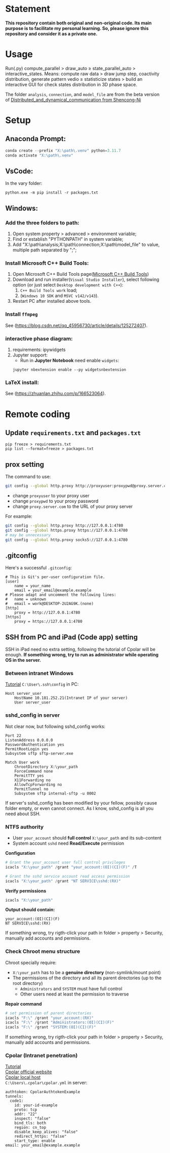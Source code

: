 # Statement
**This repository contain both original and non-original code. Its main purpose is to facilitate my personal learning. So, please ignore this repository and consider it as a private one.**
# Usage
Run(.py) compute_parallel > draw_auto $\ge$ state_parallel_auto > interactive_states.
Means: compute raw data > draw jump step, coactivity distribution, generate pattern vedio $\ge$ statisticize states > build an interactive GUI for check states distribution in 3D phase space.

The folder `analysis`, `connection`, and `model_file` are from the beta version of [Distributed_and_dynamical_communication from Shencong-Ni](https://github.com/BrainDynamicsUSYD/Distributed_and_dynamical_communication)

# Setup
## Anaconda Prompt:
```python
conda create --prefix "X:\path\.venv" python=3.11.7
conda activate "X:\path\.venv"
```
## VsCode:
In the vary folder:
```
python.exe -m pip install -r packages.txt
```
## Windows:
### Add the three folders to path:
1. Open system property > advanced > environment variable;
2. Find or establish "PYTHONPATH" in system variable;
3. Add "X:\path\analysis;X:\path\connection;X:\path\model_file" to value, multiple path separated by ";";

### Install Microsoft C++ Build Tools:
1. Open Microsoft C++ Build Tools page([Microsoft C++ Build Tools](https://visualstudio.microsoft.com/visual-cpp-build-tools/))
2. Download and run installer(`Visual Studio Installer`), select following option (or just select `Desktop development with C++`):
   1. `C++ Build Tools work` load;
   2. (`Windows 10 SDK` and `MSVC v142/v143`).
3. Restart PC after installed above tools.
   
### Install `ffmpeg` 
See (https://blog.csdn.net/qq_45956730/article/details/125272407).
### interactive phase diagram:
1. requirements: ipywidgets
2. Jupyter support:
   - Run in **Jupyter Notebook** need enable `widgets`:
   ```
   jupyter nbextension enable --py widgetsnbextension
   ```
### LaTeX install:
See (https://zhuanlan.zhihu.com/p/166523064).

# Remote coding
## Update `requirements.txt` and `packages.txt`
```
pip freeze > requirements.txt
pip list --format=freeze > packages.txt
```
## prox setting
The command to use:
```bash
git config --global http.proxy http://proxyuser:proxypwd@proxy.server.com:8080
```
- change `proxyuser` to your proxy user
- change `proxypwd` to your proxy password
- change `proxy.server.com` to the URL of your proxy server

For example:
```bash
git config --global http.proxy http://127.0.0.1:4780
git config --global https.proxy https://127.0.0.1:4780
# may be unnecessary
git config --global http.proxy socks5://127.0.0.1:4780
```
## .gitconfig
Here's a successful `.gitconfig`:
```
# This is Git's per-user configuration file.
[user]
	name = your_name
	email = your_email@example.example
# Please adapt and uncomment the following lines:
#	name = unknown
#	email = work@DESKTOP-2U2AG9K.(none)
[http]
	proxy = http://127.0.0.1:4780
[https]
	proxy = https://127.0.0.1:4780
```

## SSH from PC and iPad (Code app) setting
SSH in iPad need no extra setting, following the tutorial of Cpolar will be enough.
**If something wrong, try to run as administrator while operating OS in the server.**  
### Between intranet Windows
[Tutorial](https://zhuanlan.zhihu.com/p/339012691)
`C:\User\.ssh\config` in PC:
```
Host server_user
    HostName 10.181.252.21(Intranet IP of your server)
    User server_user
```
### sshd_config in server  
Not clear now, but following sshd_config works:
```sshd_config
Port 22
ListenAddress 0.0.0.0
PasswordAuthentication yes
PermitRootLogin yes
Subsystem sftp sftp-server.exe

Match User work
    ChrootDirectory X:\your_path
    ForceCommand none
    PermitTTY yes
    X11Forwarding no
    AllowTcpForwarding no
    PermitTunnel no
    Subsystem sftp internal-sftp -u 0002
```
If server's sshd_config has been modified by your fellow, possibly cause folder empty, or even cannot connect. As I know, sshd_config is all you need about SSH.  
### NTFS authority
- User `your_account` should **full control** `X:\your_path` and its sub-content
- System account `sshd` need **Read/Execute** permission

**Configuration**
```powershell
# Grant the your_account user full control privileges
icacls "X:\your_path" /grant "your_account:(OI)(CI)(F)" /T

# Grant the sshd service account read access permission
icacls "X:\your_path" /grant "NT SERVICE\sshd:(RX)"
```
**Verify permissions**
```powershell
icacls "X:\your_path"
```
**Output should contain:**
```
your_account:(OI)(CI)(F)
NT SERVICE\sshd:(RX)
```
If something wrong, try rigth-click your path in folder > property > Security, manually add accounts and permissions.
### Check Chroot menu structure
Chroot specially require:
- `X:\your_path` has to be a **genuine directory** (non-symlink/mount point)
- The permissions of the directory and all its parent directories (up to the root directory)
   - `Administrators` and `SYSTEM` must have full control
   - Other users need at least the permission to traverse

**Repair command**
```powershell
# set permission of parent directories
icacls "F:\" /grant "your_account:(RX)"
icacls "F:\" /grant "Administrators:(OI)(CI)(F)"
icacls "F:\" /grant "SYSTEM:(OI)(CI)(F)"
```
If something wrong, try rigth-click your path in folder > property > Security, manually add accounts and permissions.
### Cpolar (Intranet penetration)
[Tutorial](https://www.bilibili.com/video/BV1Vj411W7W9)  
[Cpolar official website](https://www.cpolar.com/)  
[Cpolar local host](http://localhost:9200/)  
`C:\Users\.cpolar\cpolar.yml` in server:
```
authtoken: CpolarAuthtokenExample
tunnels:
  code1:
    id: your-id-example
    proto: tcp
    addr: "22"
    inspect: "false"
    bind_tls: both
    region: cn_top
    disable_keep_alives: "false"
    redirect_https: "false"
    start_type: enable
email: your_email@example.example
```